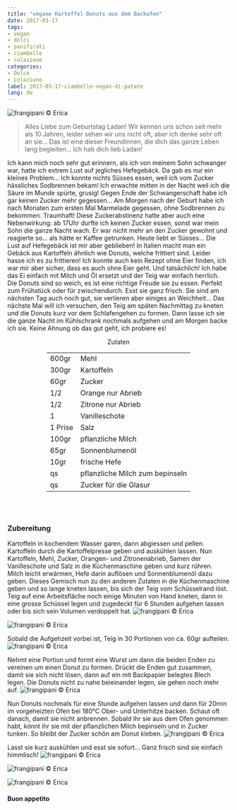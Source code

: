 ```yaml
---
title: "vegane Kartoffel-Donuts aus dem Backofen"
date: 2017-03-17
tags:
- vegan
- dolci
- panificati
- ciambelle 
- colazione
categories:
- Dolce
- Colazione 
label: 2017-03-17-ciambelle-vegan-di-patate
lang: de 
---
```

![](../2017-03-17-ciambelle-vegan-di-patate-cotte-al-forno/header.jpg "frangipani © Erica")

> Alles Liebe zum Geburtstag Ladan! Wir kennen uns schon seit mehr als 10 Jahren, leider sehen wir uns nicht oft, aber ich denke sehr oft an sie... Das ist eine dieser Freundinnen, die dich das ganze Leben lang begleiten... Ich hab dich lieb Ladan!

Ich kann mich noch sehr gut erinnern, als ich von meinem Sohn schwanger war, hatte ich extrem Lust auf jegliches Hefegebäck. Da gab es nur ein kleines Problem... Ich konnte nichts Süsses essen, weil ich vom Zucker hässliches Sodbrennen bekam! Ich erwachte mitten in der Nacht weil ich die Säure im Munde spürte, grusig! Gegen Ende der Schwangerschaft habe ich gar keinen Zucker mehr gegessen... Am Morgen nach der Geburt habe ich nach Monaten zum ersten Mal Marmelade gegessen, ohne Sodbrennen zu bekommen. Traumhaft! Diese Zuckerabstinenz hatte aber auch eine Nebenwirkung: ab 17Uhr durfte ich keinen Zucker essen, sonst war mein Sohn die ganze Nacht wach. Er war nicht mehr an den Zucker gewohnt und reagierte so... als hätte er Kaffee getrunken. Heute liebt er Süsses... Die Lust auf Hefegebäck ist mir aber geblieben! In Italien macht man ein Gebäck aus Kartoffeln ähnlich wie Donuts, welche frittiert sind. Leider hasse ich es zu frittieren! Ich konnte auch kein Rezept ohne Eier finden, ich war mir aber sicher, dass es auch ohne Eier geht. Und tatsächlich! Ich habe das Ei einfach mit Milch und Öl ersetzt und der Teig war einfach herrlich. Die Donuts sind so weich, es ist eine richtige Freude sie zu essen. Perfekt zum Frühstück oder für zwischendurch. Esst sie ganz frisch. Sie sind am nächsten Tag auch noch gut, sie verlieren aber einiges an Weichheit... Das nächste Mal will ich versuchen, den Teig am späten Nachmittag zu kneten und die Donuts kurz vor dem Schlafengehen zu formen. Dann lasse ich sie die ganze Nacht im Kühlschrank nochmals aufgehen und am Morgen backe ich sie. Keine Ahnung ob das gut geht, ich probiere es!

<div id="wrapper" style="text-align: center">
  <div id="yourdiv" style="display: inline-block;">
    <div class="ingredients">
      <div class="ingredients-title">Zutaten</div>
      <table>
        <tbody>
          </tr>
          <tr>
            <td>600gr</td>
            <td>Mehl</td>
          </tr>
          <tr>
            <td>300gr</td>
            <td>Kartoffeln</td>
          </tr>
          <tr>
            <td>60gr</td>
            <td>Zucker</td>
          </tr>
          <tr>
            <td>1/2</td>
            <td>Orange nur Abrieb</td>
          </tr>
          <tr>
            <td>1/2</td>
            <td>Zitrone nur Abrieb</td>
          </tr>
          <tr>
            <td>1</td>
            <td>Vanilleschote</td>
          </tr>
          <tr>
            <td>1 Prise</td>
            <td>Salz</td>
          </tr>
          <tr>
            <td>100gr</td>
            <td>pflanzliche Milch</td>
          </tr>
          <tr>
            <td>65gr</td>
            <td>Sonnenblumenöl</td>
          </tr>
          <tr>
            <td>10gr</td>
            <td>frische Hefe</td>
          </tr>
          <tr>
            <td>qs</td>
            <td>pflanzliche Milch zum bepinseln</td>
          </tr>
          <tr>
            <td>qs</td>
            <td>Zucker für die Glasur</td>
          </tr>
        </tbody>
      </table>
      <br></br>
    </div>
  </div>
</div>


<h3>
  <font color="grey">
    <i class="fa fa-cogs"></i>
  </font> Zubereitung
</h3>

Kartoffeln in kochendem Wasser garen, dann abgiessen und pellen. Kartoffeln durch die Kartoffelpresse geben und auskühlen lassen. Nun Kartoffeln, Mehl, Zucker, Orangen- und Zitronenabrieb, Samen der Vanilleschote und Salz in die Küchenmaschine geben und kurz rühren. Milch leicht erwärmen, Hefe darin auflösen und Sonnenblumenöl dazu geben. Dieses Gemisch nun zu den anderen Zutaten in die Küchenmaschine geben und so lange kneten lassen, bis sich der Teig vom Schüsselrand löst. Teig auf eine Arbeitsfläche noch einige Minuten von Hand kneten, dann in eine grosse Schüssel legen und zugedeckt für 6 Stunden aufgehen lassen oder bis sich sein Volumen verdoppelt hat.
![](../2017-03-17-ciambelle-vegan-di-patate-cotte-al-forno/impasto.jpg "frangipani © Erica")

![](../2017-03-17-ciambelle-vegan-di-patate-cotte-al-forno/impastolievitato.jpg "frangipani © Erica")

Sobald die Aufgehzeit vorbei ist, Teig in 30 Portionen von ca. 60gr aufteilen.
![](../2017-03-17-ciambelle-vegan-di-patate-cotte-al-forno/porzioni.jpg "frangipani © Erica")

Nehmt eine Portion und formt eine Wurst um dann die beiden Enden zu vereinen um einen Donut zu formen. Drückt die Enden gut zusammen, damit sie sich nicht lösen, dann auf ein mit Backpapier belegtes Blech legen. Die Donuts nicht zu nahe beieinander legen, sie gehen noch mehr auf.
![](../2017-03-17-ciambelle-vegan-di-patate-cotte-al-forno/teglia.jpg "frangipani © Erica")

Nun Donuts nochmals für eine Stunde aufgehen lassen und dann für 20min im vorgeheizten Ofen bei 180°C Ober- und Unterhitze backen. Schaut oft danach, damit sie nicht anbrennen. Sobald ihr sie aus dem Ofen genommen habt, könnt ihr sie mit der pflanzlichen Milch bepinseln und in Zucker tunken. So bleibt der Zucker schön am Donut kleben.
![](../2017-03-17-ciambelle-vegan-di-patate-cotte-al-forno/zucchero.jpg "frangipani © Erica")

Lasst sie kurz auskühlen und esst sie sofort... Ganz frisch sind sie einfach himmlisch!
![](../2017-03-17-ciambelle-vegan-di-patate-cotte-al-forno/risultato1.jpg "frangipani © Erica")

![](../2017-03-17-ciambelle-vegan-di-patate-cotte-al-forno/risultato2.jpg "frangipani © Erica")

![](../2017-03-17-ciambelle-vegan-di-patate-cotte-al-forno/risultato3.jpg "frangipani © Erica")

<h4>Buon appetito
  <font color="red">
    <i class="fa fa-smile-o"></i>
  </font>
</h4>
